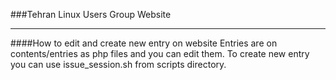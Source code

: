 
###Tehran Linux Users Group Website

---
####How to edit and create new entry on website
Entries are on contents/entries as php files and you can edit them.
To create new entry you can use issue_session.sh from scripts directory.
